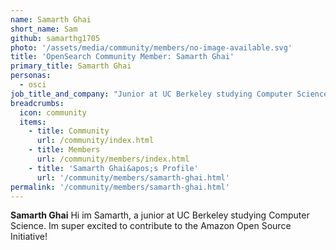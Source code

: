 ```yaml
---
name: Samarth Ghai
short_name: Sam
github: samarthg1705
photo: '/assets/media/community/members/no-image-available.svg'
title: 'OpenSearch Community Member: Samarth Ghai'
primary_title: Samarth Ghai
personas:
  - osci
job_title_and_company: "Junior at UC Berkeley studying Computer Science"
breadcrumbs:
  icon: community
  items:
    - title: Community
      url: /community/index.html
    - title: Members
      url: /community/members/index.html
    - title: 'Samarth Ghai&apos;s Profile'
      url: '/community/members/samarth-ghai.html'
permalink: '/community/members/samarth-ghai.html'
---
```


**Samarth Ghai** Hi im Samarth, a junior at UC Berkeley studying Computer Science. Im super excited to contribute to the Amazon Open Source Initiative! 
